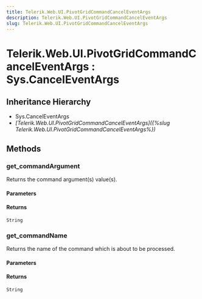 ```yaml
---
title: Telerik.Web.UI.PivotGridCommandCancelEventArgs
description: Telerik.Web.UI.PivotGridCommandCancelEventArgs
slug: Telerik.Web.UI.PivotGridCommandCancelEventArgs
---
```


# Telerik.Web.UI.PivotGridCommandCancelEventArgs : Sys.CancelEventArgs 

## Inheritance Hierarchy

* Sys.CancelEventArgs
* *[Telerik.Web.UI.PivotGridCommandCancelEventArgs]({%slug Telerik.Web.UI.PivotGridCommandCancelEventArgs%})*


## Methods

### get_commandArgument

Returns the command argument(s) value(s).

#### Parameters

#### Returns

`String` 

### get_commandName

Returns the name of the command which is about to be processed.

#### Parameters

#### Returns

`String` 

